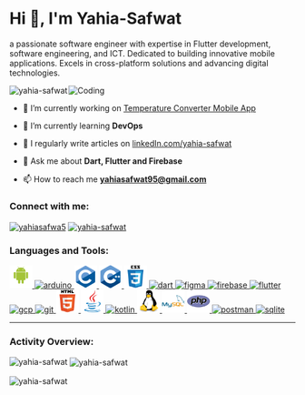 <!-- 
![MasterHead](https://drive.google.com/uc?export=view&id=1xOW1599_T2KbA1ZviGMyC2VU7S4OK3HG) 
-->
<h1 align="left">Hi 👋, I'm Yahia-Safwat</h1>
<p align="left">a passionate software engineer with expertise in Flutter development, software engineering, and ICT. Dedicated to building innovative mobile applications. Excels in cross-platform solutions and advancing digital technologies.</p>
<img align="right" alt="Coding" width="400" src="https://cdn.dribbble.com/users/1162077/screenshots/3848914/programmer.gif">

<p align="left"> <img src="https://komarev.com/ghpvc/?username=yahia-safwat&label=Profile%20views&color=0e75b6&style=flat" alt="yahia-safwat" /> </p>

<!--
<p align="left"> <a href="https://twitter.com/yahiasafwat5" target="blank"><img src="https://img.shields.io/twitter/follow/yahiasafwat5?logo=twitter&style=for-the-badge" alt="yahiasafwat5" /></a> </p>
-->

- 🔭 I’m currently working on [Temperature Converter Mobile App](https://github.com/yahia-safwat/temperature_converter)

- 🌱 I’m currently learning **DevOps**

- 📝 I regularly write articles on [linkedIn.com/yahia-safwat](https://www.linkedin.com/in/yahia-safwat/)

- 💬 Ask me about **Dart, Flutter and Firebase**

- 📫 How to reach me **yahiasafwat95@gmail.com**

<h3 align="left">Connect with me:</h3>
<p align="left">
<a href="https://twitter.com/yahiasafwat5" target="blank"><img align="center" src="https://raw.githubusercontent.com/rahuldkjain/github-profile-readme-generator/master/src/images/icons/Social/twitter.svg" alt="yahiasafwa5" height="30" width="40" /></a>
<a href="https://linkedin.com/in/yahia-safwat" target="blank"><img align="center" src="https://raw.githubusercontent.com/rahuldkjain/github-profile-readme-generator/master/src/images/icons/Social/linked-in-alt.svg" alt="yahia-safwat" height="30" width="40" /></a>
</p>

<h3 align="left">Languages and Tools:</h3>
<p align="left"> <a href="https://developer.android.com" target="_blank" rel="noreferrer"> <img src="https://raw.githubusercontent.com/devicons/devicon/master/icons/android/android-original-wordmark.svg" alt="android" width="40" height="40"/> </a> <a href="https://www.arduino.cc/" target="_blank" rel="noreferrer"> <img src="https://cdn.worldvectorlogo.com/logos/arduino-1.svg" alt="arduino" width="40" height="40"/> </a> <a href="https://www.cprogramming.com/" target="_blank" rel="noreferrer"> <img src="https://raw.githubusercontent.com/devicons/devicon/master/icons/c/c-original.svg" alt="c" width="40" height="40"/> </a> <a href="https://www.w3schools.com/cpp/" target="_blank" rel="noreferrer"> <img src="https://raw.githubusercontent.com/devicons/devicon/master/icons/cplusplus/cplusplus-original.svg" alt="cplusplus" width="40" height="40"/> </a> <a href="https://www.w3schools.com/css/" target="_blank" rel="noreferrer"> <img src="https://raw.githubusercontent.com/devicons/devicon/master/icons/css3/css3-original-wordmark.svg" alt="css3" width="40" height="40"/> </a> <a href="https://dart.dev" target="_blank" rel="noreferrer"> <img src="https://www.vectorlogo.zone/logos/dartlang/dartlang-icon.svg" alt="dart" width="40" height="40"/> </a> <a href="https://www.figma.com/" target="_blank" rel="noreferrer"> <img src="https://www.vectorlogo.zone/logos/figma/figma-icon.svg" alt="figma" width="40" height="40"/> </a> <a href="https://firebase.google.com/" target="_blank" rel="noreferrer"> <img src="https://www.vectorlogo.zone/logos/firebase/firebase-icon.svg" alt="firebase" width="40" height="40"/> </a> <a href="https://flutter.dev" target="_blank" rel="noreferrer"> <img src="https://www.vectorlogo.zone/logos/flutterio/flutterio-icon.svg" alt="flutter" width="40" height="40"/> </a> <a href="https://cloud.google.com" target="_blank" rel="noreferrer"> <img src="https://www.vectorlogo.zone/logos/google_cloud/google_cloud-icon.svg" alt="gcp" width="40" height="40"/> </a> <a href="https://git-scm.com/" target="_blank" rel="noreferrer"> <img src="https://www.vectorlogo.zone/logos/git-scm/git-scm-icon.svg" alt="git" width="40" height="40"/> </a> <a href="https://www.w3.org/html/" target="_blank" rel="noreferrer"> <img src="https://raw.githubusercontent.com/devicons/devicon/master/icons/html5/html5-original-wordmark.svg" alt="html5" width="40" height="40"/> </a> <a href="https://www.java.com" target="_blank" rel="noreferrer"> <img src="https://raw.githubusercontent.com/devicons/devicon/master/icons/java/java-original.svg" alt="java" width="40" height="40"/> </a> <a href="https://kotlinlang.org" target="_blank" rel="noreferrer"> <img src="https://www.vectorlogo.zone/logos/kotlinlang/kotlinlang-icon.svg" alt="kotlin" width="40" height="40"/> </a> <a href="https://www.linux.org/" target="_blank" rel="noreferrer"> <img src="https://raw.githubusercontent.com/devicons/devicon/master/icons/linux/linux-original.svg" alt="linux" width="40" height="40"/> </a> <a href="https://www.mysql.com/" target="_blank" rel="noreferrer"> <img src="https://raw.githubusercontent.com/devicons/devicon/master/icons/mysql/mysql-original-wordmark.svg" alt="mysql" width="40" height="40"/> </a> <a href="https://www.php.net" target="_blank" rel="noreferrer"> <img src="https://raw.githubusercontent.com/devicons/devicon/master/icons/php/php-original.svg" alt="php" width="40" height="40"/> </a> <a href="https://postman.com" target="_blank" rel="noreferrer"> <img src="https://www.vectorlogo.zone/logos/getpostman/getpostman-icon.svg" alt="postman" width="40" height="40"/> </a> <a href="https://www.sqlite.org/" target="_blank" rel="noreferrer"> <img src="https://www.vectorlogo.zone/logos/sqlite/sqlite-icon.svg" alt="sqlite" width="40" height="40"/> </a> </p>

<hr style="height: 1px;">

<h3 align="left">Activity Overview:</h3>

<p><img align="left" src="https://github-readme-stats.vercel.app/api/top-langs?username=yahia-safwat&show_icons=true&locale=en&layout=compact" alt="yahia-safwat" /></p>

<p>&nbsp;<img align="center" src="https://github-readme-stats.vercel.app/api?username=yahia-safwat&show_icons=true&locale=en" alt="yahia-safwat" /></p>

<p><img align="center" src="https://github-readme-streak-stats.herokuapp.com/?user=yahia-safwat&" alt="yahia-safwat" /></p>

